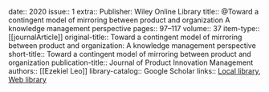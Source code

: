 date:: 2020
issue:: 1
extra:: Publisher: Wiley Online Library
title:: @Toward a contingent model of mirroring between product and organization A knowledge management perspective
pages:: 97–117
volume:: 37
item-type:: [[journalArticle]]
original-title:: Toward a contingent model of mirroring between product and organization: A knowledge management perspective
short-title:: Toward a contingent model of mirroring between product and organization
publication-title:: Journal of Product Innovation Management
authors:: [[Ezekiel Leo]]
library-catalog:: Google Scholar
links:: [Local library](zotero://select/library/items/X6W55KUT), [Web library](https://www.zotero.org/users/6520516/items/X6W55KUT)
